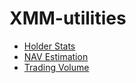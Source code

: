 XMM-utilities
=============

* [Holder Stats](http://ripplerm.github.io/XMM-utilities/holders.html)
* [NAV Estimation](http://ripplerm.github.io/XMM-utilities/nav.html)
* [Trading Volume](http://ripplerm.github.io/XMM-utilities/volume.html)
